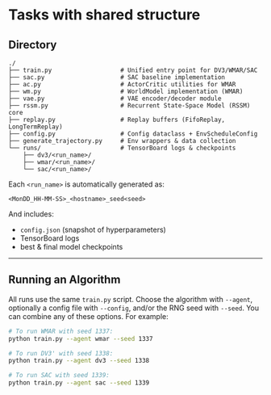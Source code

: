 # Tasks with shared structure

## Directory 

```
./
├── train.py                   # Unified entry point for DV3/WMAR/SAC
├── sac.py                     # SAC baseline implementation
├── ac.py                      # ActorCritic utilities for WMAR
├── wm.py                      # WorldModel implementation (WMAR)
├── vae.py                     # VAE encoder/decoder module
├── rssm.py                    # Recurrent State-Space Model (RSSM) core
├── replay.py                  # Replay buffers (FifoReplay, LongTermReplay)
├── config.py                  # Config dataclass + EnvScheduleConfig
├── generate_trajectory.py     # Env wrappers & data collection
└── runs/                      # TensorBoard logs & checkpoints
    ├── dv3/<run_name>/
    ├── wmar/<run_name>/
    └── sac/<run_name>/
```

Each `<run_name>` is automatically generated as:

```
<MonDD_HH-MM-SS>_<hostname>_seed<seed>
```

And includes:

- `config.json` (snapshot of hyperparameters)
- TensorBoard logs
- best & final model checkpoints

---

## Running an Algorithm

All runs use the same `train.py` script. Choose the algorithm with `--agent`, optionally a config file with `--config`, and/or the RNG seed with `--seed`. You can combine any of these options. For example:

```bash
# To run WMAR with seed 1337:
python train.py --agent wmar --seed 1337

# To run DV3' with seed 1338:
python train.py --agent dv3 --seed 1338

# To run SAC with seed 1339:
python train.py --agent sac --seed 1339
```

